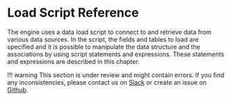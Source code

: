 # Load Script Reference

The engine uses a data load script to connect to and retrieve data from various data sources. In the script, the
fields and tables to load are specified and it is possible to manipulate the data structure and the associations by
using script statements and expressions. These statements and expressions are described in this chapter.

!!! warning
    This section is under review and might contain errors. If you find any inconsistencies, please
    contact us on [Slack](https://qlikbranch-slack-invite.herokuapp.com/) or create an issue on
    [Github](https://github.com/qlik-oss/core-website).
